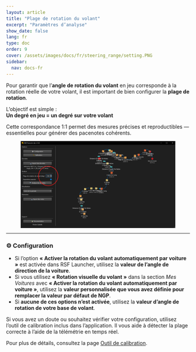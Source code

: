 ```yaml
---
layout: article
title: "Plage de rotation du volant"
excerpt: "Paramètres d’analyse"
show_date: false
lang: fr
type: doc
order: 9
cover: /assets/images/docs/fr/steering_range/setting.PNG
sidebar:
  nav: docs-fr
---
```


Pour garantir que l’**angle de rotation du volant** en jeu corresponde à la rotation réelle de votre volant, il est important de bien configurer la **plage de rotation**.

L’objectif est simple :  
**Un degré en jeu = un degré sur votre volant**

Cette correspondance 1:1 permet des mesures précises et reproductibles — essentielles pour générer des pacenotes cohérents.

<div class="cell cell--12 cell--md-6">
  <figure>
    <a data-gallery href="/assets/images/docs/fr/steering_range/setting.PNG">
      <img src="/assets/images/docs/fr/steering_range/setting.PNG" style="display: block; margin: 0 auto; max-width: 100%;" alt="Plage de rotation" />
    </a>
  </figure>
</div>

---

### ⚙️ Configuration

- Si l’option **« Activer la rotation du volant automatiquement par voiture »** est activée dans RSF Launcher, utilisez la **valeur de l’angle de direction de la voiture**.
- Si vous utilisez **« Rotation visuelle du volant »** dans la section *Mes Voitures* avec **« Activer la rotation du volant automatiquement par voiture »**, utilisez la **valeur personnalisée que vous avez définie pour remplacer la valeur par défaut de NGP**.
- Si **aucune de ces options n’est activée**, utilisez la **valeur d’angle de rotation de votre base de volant**.


Si vous avez un doute ou souhaitez vérifier votre configuration, utilisez l’outil de calibration inclus dans l’application. Il vous aide à détecter la plage correcte à l’aide de la télémétrie en temps réel.


Pour plus de détails, consultez la page [Outil de calibration](/fr/calibration_tool/).
